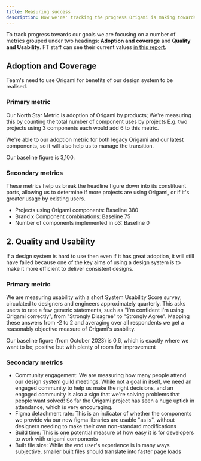 ```yaml
---
title: Measuring success
description: How we're' tracking the progress Origami is making towards its goals.
---
```


To track progress towards our goals we are focusing on a number of metrics grouped under two headings: <b>Adoption and coverage</b> and <b>Quality and Usability</b>. FT staff can see their current values [in this report](https://docs.google.com/spreadsheets/d/15iVaCv6_y-lTvrbJ4JZPxdxZ4TiiOIjKT8rSSi_oyt0/edit).

## Adoption and Coverage

Team's need to use Origami for benefits of our design system to be realised.

### Primary metric
Our North Star Metric is adoption of Origami by products; We're measuring this by counting the total number of component uses by projects E.g. two projects using 3 components each would add 6 to this metric.

We're able to our adoption metric for both legacy Origami and our latest components, so it will also help us to manage the transition.

Our baseline figure is 3,100.

### Secondary metrics
These metrics help us break the headline figure down into its constituent parts, allowing us to determine if more projects are using Origami, or if it's greater usage by existing users.

- Projects using Origami components: Baseline 380
- Brand x Component combinations: Baseline 75
- Number of components implemented in o3: Baseline 0

## 2. Quality and Usability
If a design system is hard to use then even if it has great adoption, it will still have failed because one of the key aims of using a design system is to make it more efficient to deliver consistent designs.

### Primary metric
We are measuring usability with a short System Usability Score survey, circulated to designers and engineers approximately quarterly. This asks users to rate a few generic statements, such as "I'm confident I'm using Origami correctly", from "Strongly Disagree" to "Strongly Agree". Mapping these answers from -2 to 2 and averaging over all respondents we get a reasonably objective measure of Origami's usability.

Our baseline figure (from October 2023) is 0.6, which is exactly where we want to be; positive but with plenty of room for improvement

### Secondary metrics

- Community engagement: We are measuring how many people attend our design system guild meetings. While not a goal in itself, we need an engaged community to help us make the right decisions, and an engaged community is also a sign that we're solving problems that people want solved! So far the Origami project has seen a huge uptick in attendance, which is very encouraging.
- Figma detachment rate: This is an indicator of whether the components we provide via our new figma libraries are usable "as is", without designers needing to make their own non-standard modifications
- Build time: This is one potential measure of how easy it is for developers to work with origami components
- Built file size: While the end user's experience is in many ways subjective, smaller built files should translate into faster page loads
